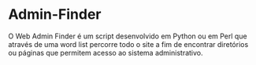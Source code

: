 # Admin-Finder

O Web Admin Finder é um script desenvolvido em Python ou em Perl que através de uma word list percorre todo o site a fim de encontrar diretórios ou páginas que permitem acesso ao sistema administrativo.


